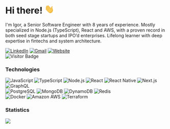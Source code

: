 # Hi there! <img src="https://raw.githubusercontent.com/igorantun/igorantun/main/wave.gif" width="30">

I'm Igor, a Senior Software Engineer with 8 years of experience. Mostly specialized in Node.js (TypeScript), React and AWS, with a proven record in both seed stage startups and IPO’d enterprises. Lifelong learner with deep expertise in fintechs and system architecture.

[![LinkedIn](https://img.shields.io/badge/-igorantun-blue?style=flat&logo=linkedin&link=https://www.linkedin.com/in/igorantun/)](https://www.linkedin.com/in/igorantun/)
[![Gmail](https://img.shields.io/badge/-igor@antun.me-c14438?style=flat&logo=gmail&logoColor=white&link=mailto:igor@antun.me)](mailto:igor@antun.me)
[![Website](https://img.shields.io/badge/-igorantun.com-006cff?style=flat&logo=safari&link=https://igorantun.com/)](https://igorantun.com/)  
![Visitor Badge](https://visitor-badge.laobi.icu/badge?page_id=igorantun.igorantun&right_color=black)

### Technologies

![JavaScript](https://img.shields.io/badge/-JavaScript-black?style=flat&logo=javascript)
![TypeScript](https://img.shields.io/badge/-TypeScript-black?style=flat&logo=typescript)
![Node.js](https://img.shields.io/badge/-Nodejs-black?style=flat&logo=node.js)
![React](https://img.shields.io/badge/-React-black?style=flat&logo=react)
![React Native](https://img.shields.io/badge/-React%20Native-black?style=flat&logo=react)
![Next.js](https://img.shields.io/badge/-Next.js-black?style=flat&logo=next.js)
![GraphQL](https://img.shields.io/badge/-GraphQL-black?style=flat&logo=graphql)  
![PostgreSQL](https://img.shields.io/badge/-PostgreSQL-black?style=flat&logo=postgresql)
![MongoDB](https://img.shields.io/badge/-MongoDB-black?style=flat&logo=mongodb)
![DynamoDB](https://img.shields.io/badge/-DynamoDB-black?style=flat&logo=amazon-dynamodb)
![Redis](https://img.shields.io/badge/-Redis-black?style=flat&logo=Redis)  
![Docker](https://img.shields.io/badge/-Docker-black?style=flat&logo=docker)
![Amazon AWS](https://img.shields.io/badge/Amazon%20AWS-black?style=flat&logo=amazon-aws)
![Terraform](https://img.shields.io/badge/Terraform-black?style=flat&logo=terraform)

### Statistics

<p>
  <img height=180 src="https://github-readme-stats.vercel.app/api/top-langs?username=igorantun&layout=compact&langs_count=8&card_width=340&theme=dark" />
</p>
